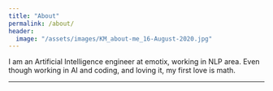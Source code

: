 ```yaml
---
title: "About"
permalink: /about/
header:
  image: "/assets/images/KM_about-me_16-August-2020.jpg"
---
```


I am an Artificial Intelligence engineer at emotix, working in NLP area. Even though working in AI and coding, and loving it, my first love is math.

---
